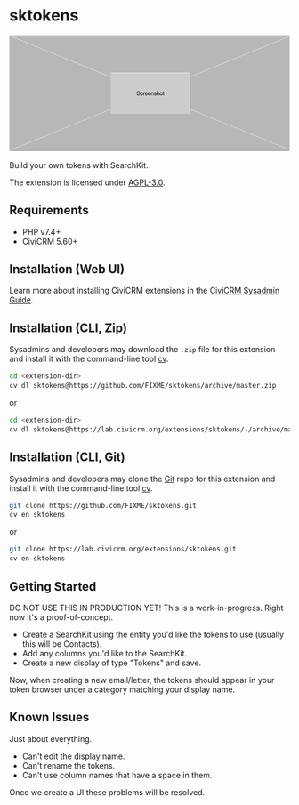 # sktokens

![Screenshot](/images/screenshot.png)

Build your own tokens with SearchKit.

The extension is licensed under [AGPL-3.0](LICENSE.txt).

## Requirements

* PHP v7.4+
* CiviCRM 5.60+

## Installation (Web UI)

Learn more about installing CiviCRM extensions in the [CiviCRM Sysadmin Guide](https://docs.civicrm.org/sysadmin/en/latest/customize/extensions/).

## Installation (CLI, Zip)

Sysadmins and developers may download the `.zip` file for this extension and
install it with the command-line tool [cv](https://github.com/civicrm/cv).

```bash
cd <extension-dir>
cv dl sktokens@https://github.com/FIXME/sktokens/archive/master.zip
```
or
```bash
cd <extension-dir>
cv dl sktokens@https://lab.civicrm.org/extensions/sktokens/-/archive/main/sktokens-main.zip
```

## Installation (CLI, Git)

Sysadmins and developers may clone the [Git](https://en.wikipedia.org/wiki/Git) repo for this extension and
install it with the command-line tool [cv](https://github.com/civicrm/cv).

```bash
git clone https://github.com/FIXME/sktokens.git
cv en sktokens
```
or
```bash
git clone https://lab.civicrm.org/extensions/sktokens.git
cv en sktokens
```

## Getting Started

DO NOT USE THIS IN PRODUCTION YET! This is a work-in-progress.  Right now it's a proof-of-concept.

* Create a SearchKit using the entity you'd like the tokens to use (usually this will be Contacts).
* Add any columns you'd like to the SearchKit.
* Create a new display of type "Tokens" and save.

Now, when creating a new email/letter, the tokens should appear in your token browser under a category matching your display name.

## Known Issues

Just about everything.
* Can't edit the display name.
* Can't rename the tokens.
* Can't use column names that have a space in them.

Once we create a UI these problems will be resolved.
